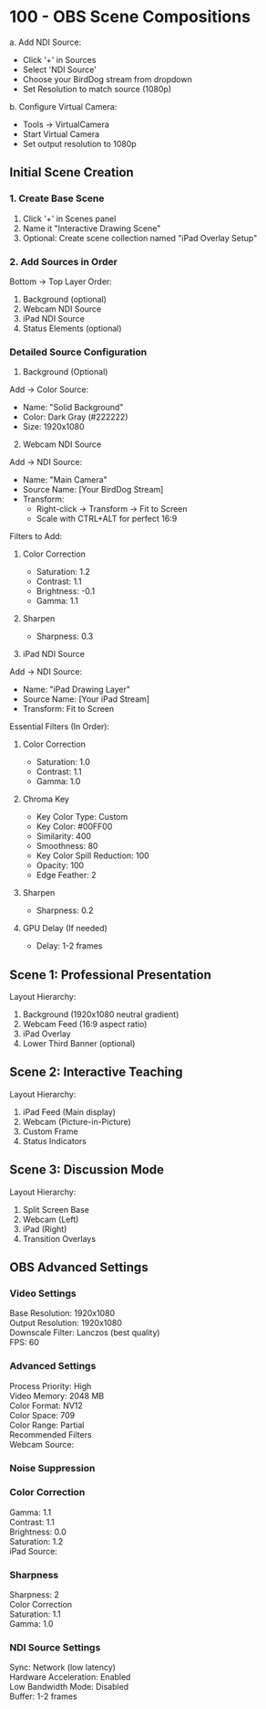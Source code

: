 # 100 - OBS Scene Compositions

a. Add NDI Source:
   - Click '+' in Sources
   - Select 'NDI Source'
   - Choose your BirdDog stream from dropdown
   - Set Resolution to match source (1080p)

b. Configure Virtual Camera:
   - Tools → VirtualCamera
   - Start Virtual Camera
   - Set output resolution to 1080p

## Initial Scene Creation

### 1. Create Base Scene

1. Click '+' in Scenes panel
2. Name it "Interactive Drawing Scene"
3. Optional: Create scene collection named "iPad Overlay Setup"

### 2. Add Sources in Order

Bottom → Top Layer Order:<br/>
1. Background (optional)
2. Webcam NDI Source
3. iPad NDI Source
4. Status Elements (optional)

### Detailed Source Configuration

1. Background (Optional)
   
Add → Color Source:<br/>
- Name: "Solid Background"
- Color: Dark Gray (#222222)
- Size: 1920x1080
  
2. Webcam NDI Source
   
Add → NDI Source:<br/>
- Name: "Main Camera"
- Source Name: [Your BirdDog Stream]
- Transform:
  * Right-click → Transform → Fit to Screen
  * Scale with CTRL+ALT for perfect 16:9

Filters to Add:<br/>
1. Color Correction
   - Saturation: 1.2
   - Contrast: 1.1
   - Brightness: -0.1
   - Gamma: 1.1

2. Sharpen
   - Sharpness: 0.3
     
3. iPad NDI Source
   
Add → NDI Source:<br/>
- Name: "iPad Drawing Layer"
- Source Name: [Your iPad Stream]
- Transform: Fit to Screen

Essential Filters (In Order):

1. Color Correction
   - Saturation: 1.0
   - Contrast: 1.1
   - Gamma: 1.0

2. Chroma Key
   - Key Color Type: Custom
   - Key Color: #00FF00
   - Similarity: 400
   - Smoothness: 80
   - Key Color Spill Reduction: 100
   - Opacity: 100
   - Edge Feather: 2

3. Sharpen
   - Sharpness: 0.2

4. GPU Delay (If needed)
   - Delay: 1-2 frames

## Scene 1: Professional Presentation

Layout Hierarchy:

1. Background (1920x1080 neutral gradient)
2. Webcam Feed (16:9 aspect ratio)
3. iPad Overlay
4. Lower Third Banner (optional)
   
## Scene 2: Interactive Teaching

Layout Hierarchy:

1. iPad Feed (Main display)
2. Webcam (Picture-in-Picture)
3. Custom Frame
4. Status Indicators
   
## Scene 3: Discussion Mode

Layout Hierarchy:

1. Split Screen Base
2. Webcam (Left)
3. iPad (Right)
4. Transition Overlays

## OBS Advanced Settings

### Video Settings
Base Resolution: 1920x1080<br/>
Output Resolution: 1920x1080<br/>
Downscale Filter: Lanczos (best quality)<br/>
FPS: 60<br/>

### Advanced Settings
Process Priority: High<br/>
Video Memory: 2048 MB<br/>
Color Format: NV12<br/>
Color Space: 709<br/>
Color Range: Partial<br/>
Recommended Filters<br/>
Webcam Source:<br/>

### Noise Suppression

### Color Correction
Gamma: 1.1<br/>
Contrast: 1.1<br/>
Brightness: 0.0<br/>
Saturation: 1.2<br/>
iPad Source:<br/>

### Sharpness
Sharpness: 2<br/>
Color Correction<br/>
Saturation: 1.1<br/>
Gamma: 1.0<br/>

### NDI Source Settings
Sync: Network (low latency)<br/>
Hardware Acceleration: Enabled<br/>
Low Bandwidth Mode: Disabled<br/>
Buffer: 1-2 frames<br/>
